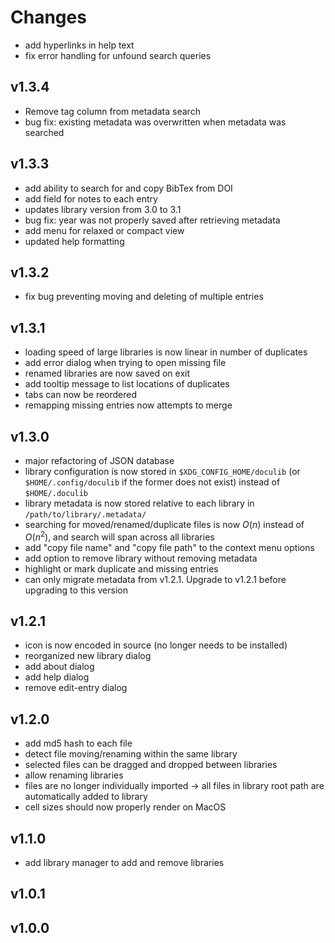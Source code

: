 # Changes

* add hyperlinks in help text
* fix error handling for unfound search queries

## v1.3.4
* Remove tag column from metadata search
* bug fix: existing metadata was overwritten when metadata was searched

## v1.3.3
* add ability to search for and copy BibTex from DOI
* add field for notes to each entry
* updates library version from 3.0 to 3.1
* bug fix: year was not properly saved after retrieving metadata
* add menu for relaxed or compact view
* updated help formatting

## v1.3.2
* fix bug preventing moving and deleting of multiple entries

## v1.3.1
* loading speed of large libraries is now linear in number of duplicates
* add error dialog when trying to open missing file
* renamed libraries are now saved on exit
* add tooltip message to list locations of duplicates
* tabs can now be reordered
* remapping missing entries now attempts to merge

## v1.3.0
* major refactoring of JSON database
* library configuration is now stored in `$XDG_CONFIG_HOME/doculib` (or `$HOME/.config/doculib` if the former does not exist) instead of `$HOME/.doculib`
* library metadata is now stored relative to each library in `/path/to/library/.metadata/`
* searching for moved/renamed/duplicate files is now $O(n)$ instead of $O(n^2)$, and search will span across all libraries
* add "copy file name" and "copy file path" to the context menu options
* add option to remove library without removing metadata
* highlight or mark duplicate and missing entries
* can only migrate metadata from v1.2.1. Upgrade to v1.2.1 before upgrading to this version

## v1.2.1
* icon is now encoded in source (no longer needs to be installed)
* reorganized new library dialog
* add about dialog
* add help dialog
* remove edit-entry dialog

## v1.2.0
* add md5 hash to each file
* detect file moving/renaming within the same library
* selected files can be dragged and dropped between libraries
* allow renaming libraries
* files are no longer individually imported -> all files in library root path are automatically added to library
* cell sizes should now properly render on MacOS

## v1.1.0
* add library manager to add and remove libraries

## v1.0.1

## v1.0.0
